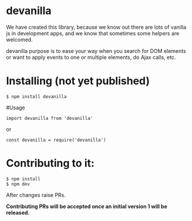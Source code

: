 # devanilla

We have created this library, because we know out there are lots of vanilla js in development apps, and we know that sometimes some helpers are welcomed.

devanilla purpose is to ease your way when you search for DOM elements or want to apply events to one or multiple elements, do Ajax calls, etc.

# Installing (not yet published)
```
$ npm install devanilla
```

#Usage
```
import devanilla from 'devanilla'
```
or
```
const devanilla = require('devanilla')
```

# Contributing to it:
```
$ npm install
$ npm dev
```

After changes raise PRs.

**Contributing PRs will be accepted once an initial version 1 will be released.**
